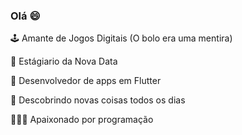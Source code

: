 ### Olá 😄

🕹️ Amante de Jogos Digitais (O bolo era uma mentira)

💚 Estágiario da Nova Data

📱 Desenvolvedor de apps em Flutter

🍎 Descobrindo novas coisas todos os dias

🧑🏽‍💻 Apaixonado por programação
